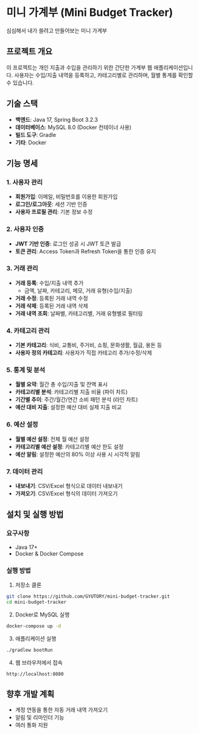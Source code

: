 # 미니 가계부 (Mini Budget Tracker)

심심해서 내가 쓸려고 만들어보는 미니 가계부

## 프로젝트 개요

이 프로젝트는 개인 지출과 수입을 관리하기 위한 간단한 가계부 웹 애플리케이션입니다. 사용자는 수입/지출 내역을 등록하고, 카테고리별로 관리하며, 월별 통계를 확인할 수 있습니다.

## 기술 스택

- **백엔드**: Java 17, Spring Boot 3.2.3
- **데이터베이스**: MySQL 8.0 (Docker 컨테이너 사용)
- **빌드 도구**: Gradle
- **기타**: Docker

## 기능 명세

### 1. 사용자 관리

- **회원가입**: 이메일, 비밀번호를 이용한 회원가입
- **로그인/로그아웃**: 세션 기반 인증
- **사용자 프로필 관리**: 기본 정보 수정

### 2. 사용자 인증

- **JWT 기반 인증**: 로그인 성공 시 JWT 토큰 발급
- **토큰 관리**: Access Token과 Refresh Token을 통한 인증 유지


### 3. 거래 관리

- **거래 등록**: 수입/지출 내역 추가
  - 금액, 날짜, 카테고리, 메모, 거래 유형(수입/지출)
- **거래 수정**: 등록된 거래 내역 수정
- **거래 삭제**: 등록된 거래 내역 삭제
- **거래 내역 조회**: 날짜별, 카테고리별, 거래 유형별로 필터링

### 4. 카테고리 관리

- **기본 카테고리**: 식비, 교통비, 주거비, 쇼핑, 문화생활, 월급, 용돈 등
- **사용자 정의 카테고리**: 사용자가 직접 카테고리 추가/수정/삭제

### 5. 통계 및 분석

- **월별 요약**: 월간 총 수입/지출 및 잔액 표시
- **카테고리별 분석**: 카테고리별 지출 비율 (파이 차트)
- **기간별 추이**: 주간/월간/연간 소비 패턴 분석 (라인 차트)
- **예산 대비 지출**: 설정한 예산 대비 실제 지출 비교

### 6. 예산 설정

- **월별 예산 설정**: 전체 월 예산 설정
- **카테고리별 예산 설정**: 카테고리별 예산 한도 설정
- **예산 알림**: 설정한 예산의 80% 이상 사용 시 시각적 알림

### 7. 데이터 관리

- **내보내기**: CSV/Excel 형식으로 데이터 내보내기
- **가져오기**: CSV/Excel 형식의 데이터 가져오기

## 설치 및 실행 방법

### 요구사항

- Java 17+
- Docker & Docker Compose

### 실행 방법

1. 저장소 클론
```bash
git clone https://github.com/GYUTORY/mini-budget-tracker.git
cd mini-budget-tracker
```

2. Docker로 MySQL 실행
```bash
docker-compose up -d
```

3. 애플리케이션 실행
```bash
./gradlew bootRun
```

4. 웹 브라우저에서 접속
```
http://localhost:8080
```

## 향후 개발 계획

- 계정 연동을 통한 자동 거래 내역 가져오기
- 알림 및 리마인더 기능
- 여러 통화 지원
